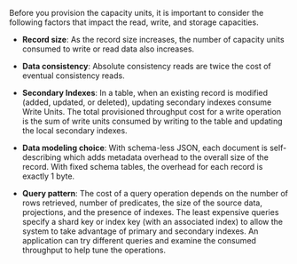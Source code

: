 
Before you provision the capacity units, it is important to consider the following factors that impact the read, write, and storage capacities.

- **Record size**: As the record size increases, the number of capacity units consumed to write or read data also increases.
    
- **Data consistency**: Absolute consistency reads are twice the cost of eventual consistency reads.
    
- **Secondary Indexes**: In a table, when an existing record is modified (added, updated, or deleted), updating secondary indexes consume Write Units. The total provisioned throughput cost for a write operation is the sum of write units consumed by writing to the table and updating the local secondary indexes.
    
- **Data modeling choice**: With schema-less JSON, each document is self-describing which adds metadata overhead to the overall size of the record. With fixed schema tables, the overhead for each record is exactly 1 byte.
    
- **Query pattern**: The cost of a query operation depends on the number of rows retrieved, number of predicates, the size of the source data, projections, and the presence of indexes. The least expensive queries specify a shard key or index key (with an associated index) to allow the system to take advantage of primary and secondary indexes. An application can try different queries and examine the consumed throughput to help tune the operations.